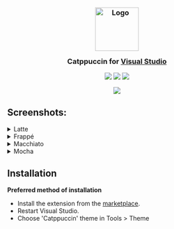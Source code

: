 <h3 align="center">
	<img src="https://raw.githubusercontent.com/catppuccin/catppuccin/main/assets/logos/exports/1544x1544_circle.png" width="100" alt="Logo"/><br/>
	<img src="https://raw.githubusercontent.com/catppuccin/catppuccin/main/assets/misc/transparent.png" height="30" width="0px"/>
	Catppuccin for <a href="https://visualstudio.microsoft.com/">Visual Studio</a>
	<img src="https://raw.githubusercontent.com/catppuccin/catppuccin/main/assets/misc/transparent.png" height="30" width="0px"/>
</h3>

<p align="center">
    <a href="https://github.com/djflan/Catppuccin-Visual-Studio-Themes/stargazers"><img src="https://img.shields.io/github/stars/djflan/Catppuccin-Visual-Studio-Themes?colorA=363a4f&colorB=b7bdf8&style=for-the-badge"></a>
    <a href="https://github.com/djflan/Catppuccin-Visual-Studio-Themes/issues"><img src="https://img.shields.io/github/issues/djflan/Catppuccin-Visual-Studio-Themes?colorA=363a4f&colorB=f5a97f&style=for-the-badge"></a>
    <a href="https://github.com/djflan/Catppuccin-Visual-Studio-Themes/contributors"><img src="https://img.shields.io/github/contributors/djflan/Catppuccin-Visual-Studio-Themes?colorA=363a4f&colorB=a6da95&style=for-the-badge"></a>
</p>

<p align="center">
  <img src="https://raw.githubusercontent.com/djflan/Catppuccin-Visual-Studio-Themes/main/assets/Catppuccin%20Preview.png"/>
</p>

## Screenshots:

<details>
<summary>Latte</summary>
<img src="https://raw.githubusercontent.com/djflan/Catppuccin-Visual-Studio-Themes/main/assets/Catppuccin%20Latte.png"/>
</details>
<details>
<summary>Frappé</summary>
<img src="https://raw.githubusercontent.com/djflan/Catppuccin-Visual-Studio-Themes/main/assets/Catppuccin%20Frapp%C3%A9.png"/>
</details>
<details>
<summary>Macchiato</summary>
<img src="https://raw.githubusercontent.com/djflan/Catppuccin-Visual-Studio-Themes/main/assets/Catppuccin%20Macchiato.png"/>
</details>
<details>
<summary>Mocha</summary>
<img src="https://raw.githubusercontent.com/djflan/Catppuccin-Visual-Studio-Themes/main/assets/Catppuccin%20Mocha.png"/>
</details>

## Installation

**Preferred method of installation**

- Install the extension from the [marketplace](https://marketplace.visualstudio.com/items?itemName=dan-flanigan.Catppuccin).
- Restart Visual Studio.
- Choose 'Catppuccin' theme in Tools > Theme

